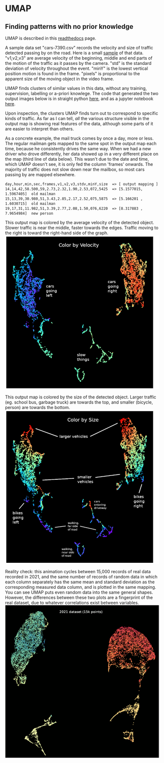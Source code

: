 # UMAP
## Finding patterns with no prior knowledge

UMAP is described in this [readthedocs](https://umap-learn.readthedocs.io/en/latest/parameters.html) page.

A sample data set "cars-7390.csv" records the velocity and size of traffic detected passing by on the road.
Here is a small [sample](https://github.com/jbeale1/UMAP/blob/main/cars_sample.csv) of that data.  "v1,v2,v3" are average velocity of the beginning, middle and end parts of the motion of the traffic as it passes by the camera. "std" is the standard deviation of velocity throughout the event. "minY" is the lowest vertical position motion is found in the frame. "pixels" is proportional to the apparent size of the moving object in the video frame.

UMAP finds clusters of similar values in this data, without any training, supervision, labelling or a-priori knowlege. The code that generated the two output images below is in straight python
[here](https://github.com/jbeale1/UMAP/blob/main/umap-example1.py), and as a jupyter notebook [here](https://github.com/jbeale1/UMAP/blob/main/umap-example1.ipynb).

Upon inspection, the clusters UMAP finds turn out to correspond to specific kinds of traffic. As far as I can tell, _all_ the various structure visible in the output map is showing real features of the data, although some parts of it are easier to interpret than others.

As a concrete example, the mail truck comes by once a day, more or less. The regular mailman gets mapped to the same spot in the output map each time, because he consistently drives the same way. When we had a new driver who drove differently, her data showed up in a very different place on the map (third line of data below). This wasn't due to the date and time, which UMAP doesn't see, it is only fed the column 'frames' onwards. The majority of traffic does not slow down near the mailbox, so most cars passing by are mapped elsewhere.
```
day,hour,min,sec,frames,v1,v2,v3,stdv,minY,size  => [ output mapping ]
14,14,42,58.500,59,2.73,2.32,1.90,2.53,072,5425  => [5.1577015, 1.5967405]  old mailman
15,13,39,30.980,51,3.43,2.85,2.17,2.52,075,5875  => [5.166201 , 1.6030715]  old mailman
19,17,31,11.982,51,3.39,2.77,2.08,1.50,076,6220  => [8.317883 , 7.9654984]  new person
```

This output map is colored by the average velocity of the detected object. Slower traffic is near the middle, faster towards the edges. Traffic moving to the right is toward the right-hand side of the graph.
![UMAP plot colored by speed](https://github.com/jbeale1/UMAP/blob/main/pics/car-data-Oct17-ColorV2-annotated.png?raw=true)

This output map is colored by the size of the detected object. Larger traffic (eg. school bus, garbage truck) are towards the top, and smaller (bicycle, person) are towards the bottom.
![UMAP plot colored by size](https://github.com/jbeale1/UMAP/blob/main/pics/car-data-Oct17-ColorSize-annotated.png?raw=true)

Reality check: this animation cycles between 15,000 records of real data recorded in 2021, and the same number of records of random data in which each column separately has the same mean and standard deviation as the corresponding measured data column, and is plotted in the same mapping. You can see UMAP puts even random data into the same general shapes. However, the differences between these two plots are a fingerprint of the real dataset, due to whatever correlations exist between variables.
![real data and random](https://github.com/jbeale1/UMAP/blob/main/pics/Car-2021-random-compare.gif?raw=true)

